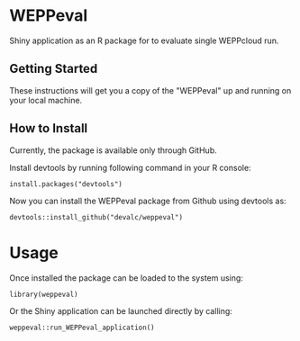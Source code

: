 # WEPPeval

Shiny application as an R package for to evaluate single WEPPcloud run.         

## Getting Started

These instructions will get you a copy of the "WEPPeval" up and running on your local machine.

## How to Install

Currently, the package is available only through GitHub. 

Install devtools by running following command in your R console: 

```{r}
install.packages("devtools")
```

Now you can install the WEPPeval package from Github using devtools as:

```{r}
devtools::install_github("devalc/weppeval")
```
# Usage

Once installed the package can be loaded to the system using:
```{r}
library(weppeval)
```

Or the Shiny application can be launched directly by calling:


```{r}
weppeval::run_WEPPeval_application()
```
